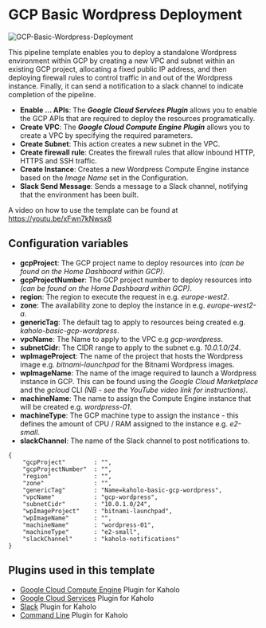 # GCP Basic Wordpress Deployment

![GCP-Basic-Wordpress-Deployment](/gcp-basic-wordpress-deployment.png)

This pipeline template enables you to deploy a standalone Wordpress environment within GCP by creating a new VPC and subnet within an existing GCP project, allocating a fixed public IP address, and then deploying firewall rules to control traffic in and out of the Wordpress instance. Finally, it can send a notification to a slack channel to indicate completion of the pipeline.

* **Enable ... APIs**: The **_Google Cloud Services Plugin_** allows you to enable the GCP APIs that are required to deploy the resources programatically.
* **Create VPC**: The **_Google Cloud Compute Engine Plugin_** allows you to create a VPC by specifying the required parameters.
* **Create Subnet**: This action creates a new subnet in the VPC.
* **Create firewall rule**: Creates the firewall rules that allow inbound HTTP, HTTPS and SSH traffic.
* **Create Instance**: Creates a new Wordpress Compute Engine instance based on the _Image Name_ set in the Configuration.
* **Slack Send Message**: Sends a message to a Slack channel, notifying that the environment has been built.

A video on how to use the template can be found at https://youtu.be/xFwn7kNwsx8

## Configuration variables

* **gcpProject**: The GCP project name to deploy resources into _(can be found on the Home Dashboard within GCP)_.
* **gcpProjectNumber**: The GCP project number to deploy resources into _(can be found on the Home Dashboard within GCP)_.
* **region**: The region to execute the request in e.g. _europe-west2_.
* **zone**: The availability zone to deploy the instance in e.g. _europe-west2-a_.
* **genericTag**: The default tag to apply to resources being created e.g. _kaholo-basic-gcp-wordpress_.
* **vpcName**: The Name to apply to the VPC e.g _gcp-wordpress_.
* **subnetCidr**: The CIDR range to apply to the subnet  e.g. _10.0.1.0/24_.
* **wpImageProject**: The name of the project that hosts the Wordpress image e.g. _bitnami-launchpad_ for the Bitnami Wordpress images.
* **wpImageName**: The name of the image required to launch a Wordpress instance in GCP. This can be found using the _Google Cloud Marketplace_ and the _gcloud_ CLI _(NB - see the YouTube video link for instructions)_.
* **machineName**: The name to assign the Compute Engine instance that will be created e.g. _wordpress-01_.
* **machineType**: The GCP machine type to assign the instance - this defines the amount of CPU / RAM assigned to the instance e.g. _e2-small_.
* **slackChannel**: The name of the Slack channel to post notifications to.

```
{
    "gcpProject"        : "",
    "gcpProjectNumber"  : "",
    "region"            : "",
    "zone"              : "",
    "genericTag"        : "Name=kaholo-basic-gcp-wordpress",
    "vpcName"           : "gcp-wordpress",
    "subnetCidr"        : "10.0.1.0/24",
    "wpImageProject"    : "bitnami-launchpad",
    "wpImageName"       : "",
    "machineName"       : "wordpress-01",
    "machineType"       : "e2-small",
    "slackChannel"      : "kaholo-notifications"
}
```
## Plugins used in this template

* [Google Cloud Compute Engine](https://github.com/Kaholo/kaholo-plugin-GoogleCloudComputeEngine) Plugin for Kaholo
* [Google Cloud Services](https://github.com/Kaholo/kaholo-plugin-google-cloud-services) Plugin for Kaholo
* [Slack](https://github.com/Kaholo/kaholo-plugin-slack) Plugin for Kaholo
* [Command Line](https://github.com/Kaholo/kaholo-plugin-cmd) Plugin for Kaholo
